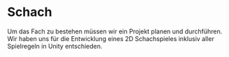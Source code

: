 # Schach
Um das Fach zu bestehen müssen wir ein Projekt planen und durchführen.
Wir haben uns für die Entwicklung eines 2D Schachspieles inklusiv aller Spielregeln in Unity entschieden.

